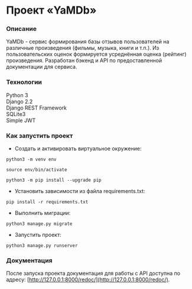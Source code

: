# Проект «YaMDb»

### Описание
YaMDb - сервис формирования базы отзывов пользователей на различные произведения (фильмы, музыка, книги и т.п.). Из пользовательских оценок формируется усреднённая оценка (рейтинг) произведения. Разработан бэкенд и API по предоставленной документации для сервиса.

### Технологии
Python 3  
Django 2.2  
Django REST Framework  
SQLite3  
Simple JWT  


### Как запустить проект

- Cоздать и активировать виртуальное окружение:

```
python3 -m venv env
```

```
source env/bin/activate
```

```
python3 -m pip install --upgrade pip
```

- Установить зависимости из файла requirements.txt:

```
pip install -r requirements.txt
```

- Выполнить миграции:

```
python3 manage.py migrate
```

- Запустить проект:

```
python3 manage.py runserver
```

### Документация
После запуска проекта документация для работы с API доступна по адресу: [http://127.0.0.1:8000/redoc/](http://127.0.0.1:8000/redoc/).
